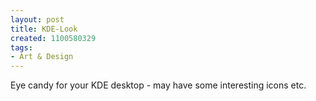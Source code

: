 ```yaml
---
layout: post
title: KDE-Look
created: 1100580329
tags:
- Art & Design
---
```

Eye candy for your KDE desktop - may have some interesting icons etc.
